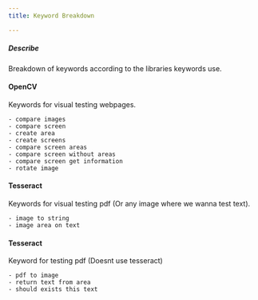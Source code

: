 ```yaml
---
title: Keyword Breakdown

---
```

##### Describe
Breakdown of keywords according to the libraries keywords use.

#### OpenCV

Keywords for visual testing webpages.

```
- compare images
- compare screen
- create area
- create screens
- compare screen areas
- compare screen without areas
- compare screen get information
- rotate image

```
#### Tesseract

Keywords for visual testing pdf (Or any image where we wanna test text).

```
- image to string
- image area on text
```

#### Tesseract

Keyword for testing pdf (Doesnt use tesseract)

```
- pdf to image
- return text from area
- should exists this text
```